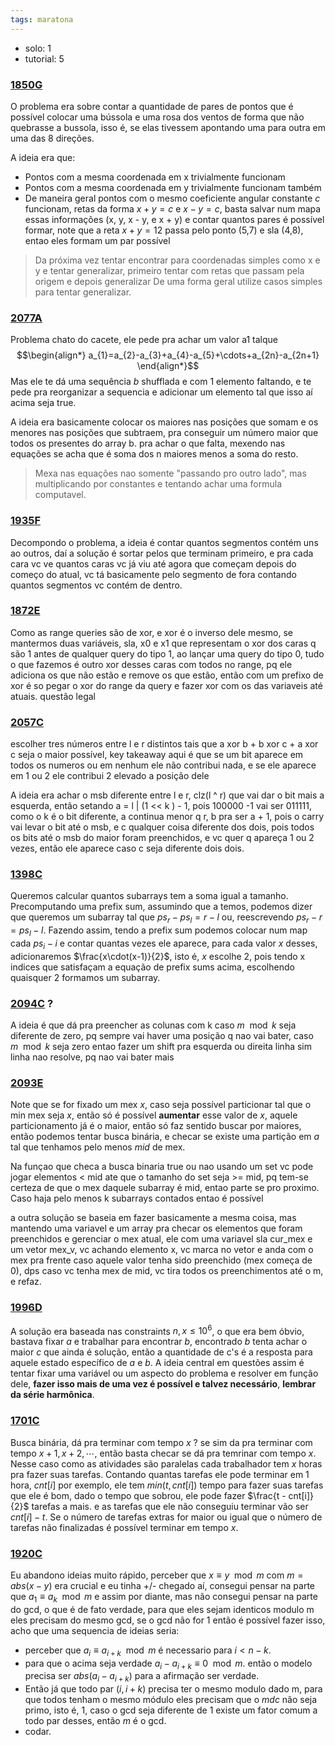 ```yaml
---
tags: maratona
---
```


- solo: 1
- tutorial: 5

### [1850G](https://codeforces.com/problemset/problem/1850/G)

O problema era sobre contar a quantidade de pares de pontos que é possível colocar uma bússola e uma rosa dos ventos de forma que não quebrasse a bussola, isso é, se elas tivessem apontando uma para outra em uma das 8 direções.

A ideia era que:
- Pontos com a mesma coordenada em x trivialmente funcionam
- Pontos com a mesma coordenada em y trivialmente funcionam também
- De maneira geral pontos com o mesmo coeficiente angular constante $c$ funcionam, retas da forma $x + y = c$ e $x - y = c$, basta salvar num mapa essas informações (x, y, x - y, e x + y) e contar quantos pares é possível formar, note que a reta $x + y = 12$ passa pelo ponto (5,7) e sla (4,8), entao eles formam um par possível

> Da próxima vez tentar encontrar para coordenadas simples como x e y e tentar generalizar, primeiro tentar com retas que passam pela origem e depois generalizar
> De uma forma geral utilize casos simples para tentar generalizar.

### [2077A](https://codeforces.com/problemset/problem/2077/A)

Problema chato do cacete, ele pede pra achar um valor a1 talque 
$$\begin{align*}
a_{1}=a_{2}-a_{3}+a_{4}-a_{5}+\cdots+a_{2n}-a_{2n+1}
\end{align*}$$
Mas ele te dá uma sequência $b$ shufflada e com 1 elemento faltando, e te pede pra reorganizar a sequencia e adicionar um elemento tal que isso aí acima seja true.

A ideia era basicamente colocar os maiores nas posições que somam e os menores nas posições que subtraem, pra conseguir um número maior que todos os presentes do array b. pra achar o que falta, mexendo nas equações se acha que é soma dos n maiores menos a soma do resto.

> Mexa nas equações nao somente "passando pro outro lado", mas multiplicando por constantes e tentando achar uma formula computavel.


### [1935F](https://codeforces.com/problemset/problem/1915/F)

Decompondo o problema, a ideia é contar quantos segmentos contém uns ao outros, daí a solução é sortar pelos que terminam primeiro, e pra cada cara vc ve quantos caras vc já viu até agora que começam depois do começo do atual, vc tá basicamente pelo segmento de fora contando quantos segmentos vc contém de dentro.

### [1872E](https://codeforces.com/problemset/problem/1872/E)

Como as range queries são de xor, e xor é o inverso dele mesmo, se mantermos duas variáveis, sla, x0 e x1 que representam o xor dos caras q são 1 antes de qualquer query do tipo 1, ao lançar uma query do tipo 0, tudo o que fazemos é outro xor desses caras com todos no range, pq ele adiciona os que não estão e remove os que estão, então com um prefixo de xor é so pegar o xor do range da query e fazer xor com os das variaveis até atuais. questão legal


### [2057C](https://codeforces.com/problemset/problem/2057/C)

escolher tres números entre l e r distintos tais que a xor b + b xor c + a xor c seja o maior possível, key takeaway aqui é que se um bit aparece em todos os numeros ou em nenhum ele não contribui nada, e se ele aparece em 1 ou 2 ele contribui 2 elevado a posição dele

A ideia era achar o msb diferente entre l e r, clz(l ^ r) que vai dar o bit mais a esquerda, então setando a = l | (1 << k ) - 1, pois 100000 -1 vai ser 011111, como o k é o bit diferente, a continua menor q r, b pra ser a + 1, pois o carry vai levar o bit até o msb, e c qualquer coisa diferente dos dois, pois todos os bits até o msb do maior foram preenchidos, e vc quer q apareça 1 ou 2 vezes, então ele aparece caso c seja diferente dois dois.

### [1398C](https://codeforces.com/contest/1398/my)

Queremos calcular quantos subarrays tem a soma igual a tamanho. Precomputando uma prefix sum, assumindo que a temos, podemos dizer que queremos um subarray tal que $ps_{r}-ps_{l}=r-l$ ou, reescrevendo $ps_{r}-r=ps_{l}-l$. Fazendo assim, tendo a prefix sum podemos colocar num map cada $ps_{i}- i$ e contar quantas vezes ele aparece, para cada valor $x$ desses, adicionaremos $\frac{x\cdot(x-1)}{2}$, isto é, $x$ escolhe 2, pois tendo x indices que satisfaçam a equação de prefix sums acima, escolhendo quaisquer 2 formamos um subarray.

### [2094C](https://codeforces.com/contest/2094/problem/C) ? 

A ideia é que dá pra preencher as colunas com k caso $m \mod k$ seja diferente de zero, pq sempre vai haver uma posição q nao vai bater, caso $m \mod k$ seja zero entao fazer um shift pra esquerda ou direita linha sim linha nao resolve, pq nao vai bater mais

### [2093E](https://codeforces.com/problemset/problem/2093/E)

Note que se for fixado um mex $x$, caso seja possível particionar tal que o min mex seja $x$, então só é possível **aumentar** esse valor de $x$, aquele particionamento já é o maior, então só faz sentido buscar por maiores, então podemos tentar busca binária, e checar se existe uma partição em $a$ tal que tenhamos pelo menos $mid$ de mex.

Na funçao que checa a busca binaria true ou nao usando um set vc pode jogar elementos < mid ate que o tamanho do set seja >= mid, pq tem-se certeza de que o mex daquele subarray é mid, entao parte se pro proximo. Caso haja pelo menos k subarrays contados entao é possível

a outra solução se baseia em fazer basicamente a mesma coisa, mas mantendo uma variavel e um array pra checar os elementos que foram preenchidos e gerenciar o mex atual, ele com uma variavel sla cur_mex e um vetor mex_v, vc achando elemento x, vc marca no vetor e anda com o mex pra frente caso aquele valor tenha sido preenchido (mex começa de 0), dps caso vc tenha mex de mid, vc tira todos os preenchimentos até o m, e refaz.


### [1996D](https://codeforces.com/contest/1996/problem/D)

A solução era baseada nas constraints $n,x \le 10^{6}$, o que era bem óbvio, bastava fixar $a$ e trabalhar para encontrar $b$, encontrado $b$ tenta achar o maior $c$ que ainda é solução, então a quantidade de c's é a resposta para aquele estado específico de $a$ e $b$. A ideia central em questões assim é tentar fixar uma variável ou um aspecto do problema e resolver em função dele, **fazer isso mais de uma vez é possível e talvez necessário**, **lembrar da série harmônica**.

### [1701C](https://codeforces.com/contest/1701/problem/C)

Busca binária, dá pra terminar com tempo $x$ ? se sim da pra terminar com tempo $x+1,x+2,\cdots$, então basta checar se dá pra temrinar com tempo $x$. Nesse caso como as atividades são paralelas cada trabalhador tem $x$ horas pra fazer suas tarefas. Contando quantas tarefas ele pode terminar em 1 hora, $cnt[i]$ por exemplo, ele tem $min(t,cnt[i])$ tempo para fazer suas tarefas que ele é bom, dado o tempo que sobrou,  ele pode fazer $\frac{t - cnt[i]}{2}$ tarefas a mais. e as tarefas que ele não conseguiu terminar vão ser $cnt[i] - t$. Se o número de tarefas extras for maior ou igual que o número de tarefas não finalizadas é possível terminar em tempo $x$.

### [1920C](https://codeforces.com/contest/1920/problem/C)

Eu abandono ideias muito rápido, perceber que $x \equiv y \mod m$ com $m = abs(x -y)$ era crucial e eu tinha +/- chegado aí, consegui pensar na parte que $a_{1}\equiv a_{k} \mod m$ e assim por diante, mas não consegui pensar na parte do gcd, o que é de fato verdade, para que eles sejam identicos modulo m eles precisam do mesmo gcd, se o gcd não for 1 então é possível fazer isso, acho que uma sequencia de ideias seria:

- perceber que $a_{i}\equiv a_{i+k} \mod m$ é necessario para $i < n - k$.
- para que o acima seja verdade $a_{i} - a_{i+k} \equiv 0 \mod m$. então o modelo precisa ser $abs(a_{i}-a_{i+k})$ para a afirmação ser verdade.
- Então já que todo par $(i,i+k)$ precisa ter o mesmo modulo dado m, para que todos tenham o mesmo módulo eles precisam que o $mdc$ não seja primo, isto é, $1$, caso o gcd seja diferente de 1 existe um fator comum a todo par desses, então $m$ é o gcd.
- codar.

